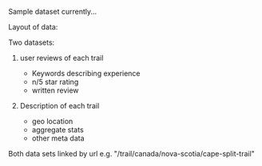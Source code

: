 Sample dataset currently...

Layout of data:

Two datasets: 

1. user reviews of each trail 

    - Keywords describing experience
    - n/5 star rating
    - written review
   
2. Description of each trail
    - geo location
    - aggregate stats
    - other meta data
    
Both data sets linked by url e.g. "/trail/canada/nova-scotia/cape-split-trail"
                